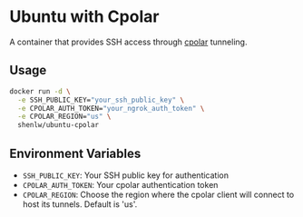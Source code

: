 # Ubuntu with Cpolar

A container that provides SSH access through [cpolar](https://www.cpolar.com/) tunneling.

## Usage


```bash
docker run -d \
  -e SSH_PUBLIC_KEY="your_ssh_public_key" \
  -e CPOLAR_AUTH_TOKEN="your_ngrok_auth_token" \
  -e CPOLAR_REGION="us" \
  shenlw/ubuntu-cpolar
```

## Environment Variables

- `SSH_PUBLIC_KEY`: Your SSH public key for authentication
- `CPOLAR_AUTH_TOKEN`: Your cpolar authentication token
- `CPOLAR_REGION`: Choose the region where the cpolar client will connect to host its tunnels. Default is 'us'.

